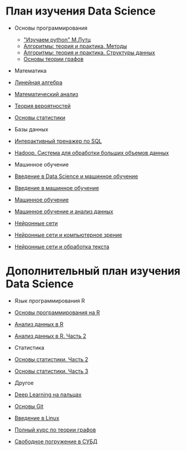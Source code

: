 # План изучения Data Science
- Основы программирования
  - ["Изучаем python" М.Лутц](https://codernet.ru/books/python/izuchaem_python_4-e_izdanie_mark_lutc/)
  - [Алгоритмы: теория и практика. Методы](https://stepik.org/course/217/promo)
  - [Алгоритмы: теория и практика. Структуры данных](https://stepik.org/course/1547/promo)
  - [Основы теории графов](https://stepik.org/course/126/promo)

- Математика
 - [Линейная алгебра](https://stepik.org/course/2461/promo)
 - [Математический анализ](https://stepik.org/course/95/promo)
 - [Теория вероятностей](https://stepik.org/course/3089/promo)
 - [Основы статистики](https://stepik.org/course/76/promo)

- Базы данных
 - [Интерактивный тренажер по SQL](https://stepik.org/course/63054/promo)
 - [Hadoop. Система для обработки больших объемов данных](https://stepik.org/course/150/promo)

- Машинное обучение
 - [Введение в Data Science и машинное обучение](https://stepik.org/course/4852/promo)
 - [Введение в машинное обучение](https://www.coursera.org/learn/vvedenie-mashinnoe-obuchenie)
 - [Машинное обучение](https://www.youtube.com/watch?v=OAy96yiWohk&list=PLVlY_7IJCMJdgcCtQfzj5j8OVB_Y0GJCl)
 - [Машинное обучение и анализ данных](https://www.coursera.org/specializations/machine-learning-data-analysis?aid=true#courses)
 - [Нейронные сети](https://stepik.org/course/401/promo)
 - [Нейронные сети и компьютерное зрение](https://stepik.org/course/50352/promo)
 - [Нейронные сети и обработка текста](https://stepik.org/course/54098/promo)


# Дополнительный план изучения Data Science
- Язык программирования R
 - [Основы программирования на R](https://stepik.org/course/497/promo#toc)
 - [Анализ данных в R](https://stepik.org/course/129/promo)
 - [Анализ данных в R. Часть 2](https://stepik.org/course/724/promo)

- Статистика
 - [Основы статистики. Часть 2](https://stepik.org/course/524/promo)
 - [Основы статистики. Часть 3](https://stepik.org/course/2152/promo)

- Другое
 - [Deep Learning на пальцах](https://dlcourse.ai/)
 - [Основы Git](https://stepik.org/course/3145/promo)
 - [Введение в Linux](https://stepik.org/course/73/promo)
 - [Полный курс по теории графов](https://stepik.org/course/5608/promo)
 - [Свободное погружение в СУБД](https://stepik.org/course/70710/promo)
